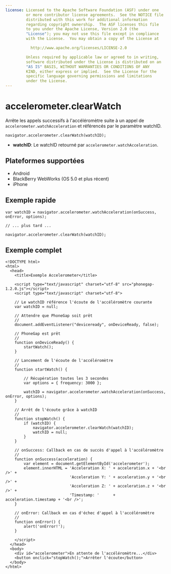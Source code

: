 ```yaml
---
license: Licensed to the Apache Software Foundation (ASF) under one
         or more contributor license agreements.  See the NOTICE file
         distributed with this work for additional information
         regarding copyright ownership.  The ASF licenses this file
         to you under the Apache License, Version 2.0 (the
         "License"); you may not use this file except in compliance
         with the License.  You may obtain a copy of the License at

           http://www.apache.org/licenses/LICENSE-2.0

         Unless required by applicable law or agreed to in writing,
         software distributed under the License is distributed on an
         "AS IS" BASIS, WITHOUT WARRANTIES OR CONDITIONS OF ANY
         KIND, either express or implied.  See the License for the
         specific language governing permissions and limitations
         under the License.
---
```


accelerometer.clearWatch
========================

Arrête les appels successifs à l'accéléromètre suite à un appel de `accelerometer.watchAcceleration` et référencés par le paramètre watchID.

    navigator.accelerometer.clearWatch(watchID);

- __watchID__: Le watchID retourné par `accelerometer.watchAcceleration`.

Plateformes supportées
----------------------

- Android
- BlackBerry WebWorks (OS 5.0 et plus récent)
- iPhone

Exemple rapide
--------------

    var watchID = navigator.accelerometer.watchAcceleration(onSuccess, onError, options);
    
    // ... plus tard ...
    
    navigator.accelerometer.clearWatch(watchID);
    
Exemple complet
---------------

    <!DOCTYPE html>
    <html>
      <head>
        <title>Exemple Accelerometer</title>

        <script type="text/javascript" charset="utf-8" src="phonegap-1.2.0.js"></script>
        <script type="text/javascript" charset="utf-8">

        // Le watchID référence l'écoute de l'accéléromètre courante
        var watchID = null;
        
        // Attendre que PhoneGap soit prêt
        //
        document.addEventListener("deviceready", onDeviceReady, false);

        // PhoneGap est prêt
        //
        function onDeviceReady() {
            startWatch();
        }

        // Lancement de l'écoute de l'accéléromètre
        //
        function startWatch() {
            
            // Récupération toutes les 3 secondes
            var options = { frequency: 3000 };
            
            watchID = navigator.accelerometer.watchAcceleration(onSuccess, onError, options);
        }
        
        // Arrêt de l'écoute grâce à watchID
        //
        function stopWatch() {
            if (watchID) {
                navigator.accelerometer.clearWatch(watchID);
                watchID = null;
            }
        }
		    
        // onSuccess: Callback en cas de succès d'appel à l'accéléromètre
        //
        function onSuccess(acceleration) {
            var element = document.getElementById('accelerometer');
            element.innerHTML = 'Acceleration X: ' + acceleration.x + '<br />' +
                                'Acceleration Y: ' + acceleration.y + '<br />' +
                                'Acceleration Z: ' + acceleration.z + '<br />' + 
                                'Timestamp: '      + acceleration.timestamp + '<br />';
        }

        // onError: Callback en cas d'échec d'appel à l'accéléromètre
        //
        function onError() {
            alert('onError!');
        }

        </script>
      </head>
      <body>
        <div id="accelerometer">En attente de l'accéléromètre...</div>
		<button onclick="stopWatch();">Arrêter l'écoute</button>
      </body>
    </html>
